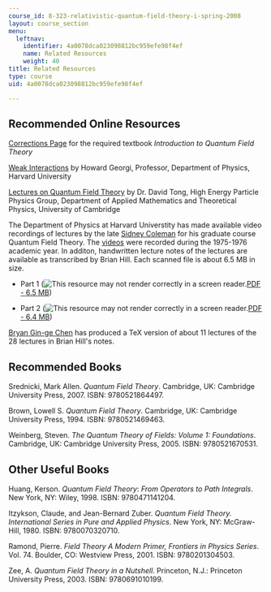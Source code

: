 ```yaml
---
course_id: 8-323-relativistic-quantum-field-theory-i-spring-2008
layout: course_section
menu:
  leftnav:
    identifier: 4a0078dca023098812bc959efe98f4ef
    name: Related Resources
    weight: 40
title: Related Resources
type: course
uid: 4a0078dca023098812bc959efe98f4ef

---
```


Recommended Online Resources
----------------------------

[Corrections Page](http://www.slac.stanford.edu/~mpeskin/QFT.html) for the required textbook _Introduction to Quantum Field Theory_

[Weak Interactions](http://www.people.fas.harvard.edu/~hgeorgi/283.html) by Howard Georgi, Professor, Department of Physics, Harvard University

[Lectures on Quantum Field Theory](http://www.damtp.cam.ac.uk/user/dt281/qft.html) by Dr. David Tong, High Energy Particle Physics Group, Department of Applied Mathematics and Theoretical Physics, University of Cambridge

The Department of Physics at Harvard Universtity has made available video recordings of lectures by the late [Sidney Coleman](http://en.wikipedia.org/wiki/Sidney_Coleman) for his graduate course Quantum Field Theory. The [videos](https://www.physics.harvard.edu/events/videos/Phys253) were recorded during the 1975-1976 academic year. In additon, handwritten lecture notes of the lectures are available as transcribed by Brian Hill. Each scanned file is about 6.5 MB in size.

*   Part 1 (![This resource may not render correctly in a screen reader.](/images/inacessible.gif)[PDF - 6.5 MB](http://www.damtp.cam.ac.uk/user/dt281/qft/col1.pdf))

*   Part 2 (![This resource may not render correctly in a screen reader.](/images/inacessible.gif)[PDF - 6.4 MB](http://www.damtp.cam.ac.uk/user/dt281/qft/col2.pdf))

[Bryan Gin-ge Chen](http://www.physics.upenn.edu/~chb/) has produced a TeX version of about 11 lectures of the 28 lectures in Brian Hill's notes.

Recommended Books
-----------------

Srednicki, Mark Allen. _Quantum Field Theory_. Cambridge, UK: Cambridge University Press, 2007. ISBN: 9780521864497.

Brown, Lowell S. _Quantum Field Theory_. Cambridge, UK: Cambridge University Press, 1994. ISBN: 9780521469463.

Weinberg, Steven. _The Quantum Theory of Fields: Volume 1: Foundations_. Cambridge, UK: Cambridge University Press, 2005. ISBN: 9780521670531.

Other Useful Books
------------------

Huang, Kerson. _Quantum Field Theory_: _From Operators to Path Integrals_. New York, NY: Wiley, 1998. ISBN: 9780471141204.

Itzykson, Claude, and Jean-Bernard Zuber. _Quantum Field Theory. International Series in Pure and Applied Physics_. New York, NY: McGraw-Hill, 1980. ISBN: 9780070320710.

Ramond, Pierre. _Field Theory A Modern Primer, Frontiers in Physics Series_. Vol. 74. Boulder, CO: Westview Press, 2001. ISBN: 9780201304503.

Zee, A. _Quantum Field Theory in a Nutshell_. Princeton, N.J.: Princeton University Press, 2003. ISBN: 9780691010199.